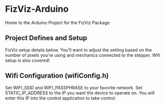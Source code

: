 # FizViz-Arduino
Home to the Arduino Project for the FizViz Package

Project Defines and Setup
-------------------------

FizViz setup details below.  You'll want to adjust the setting based on the number of pixels you're using and
mechanics connected to the stepper.  Wifi setup is also covered!

Wifi Configuration (wifiConfig.h)
---------------------------------

Set WIFI_SSID and WIFI_PASSPHRASE to your favorite network.  Set STATIC_IP_ADDRESS to the IP you want the device
to operate on.  You will enter this IP into the control applicaiton to take control.


